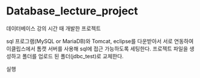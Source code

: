 # Database_lecture_project
데이터베이스 강의 시간 때 개발한 프로젝트

sql 프로그램(MySQL or MariaDB)와 Tomcat, eclipse를 다운받아서 서로 연동하여 이클립스에서 톰캣 서버를 사용해 sql에 접근 가능하도록 세팅한다.
프로젝트 파일을 생성하고 폴더를 업로드 된 폴더(jdbc_test)로 교체한다.

실행
